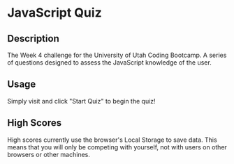 # JavaScript Quiz

## Description
The Week 4 challenge for the University of Utah Coding Bootcamp. A series of questions designed to assess the JavaScript knowledge of the user.

## Usage
Simply visit  and click "Start Quiz" to begin the quiz!

## High Scores
High scores currently use the browser's Local Storage to save data. This means that you will only be competing with yourself, not with users on other browsers or other machines.